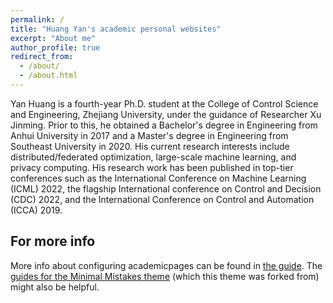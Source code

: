 ```yaml
---
permalink: /
title: "Huang Yan's academic personal websites"
excerpt: "About me"
author_profile: true
redirect_from: 
  - /about/
  - /about.html
---
```


Yan Huang is a fourth-year Ph.D. student at the College of Control Science and Engineering, Zhejiang University, under the guidance of Researcher Xu Jinming. Prior to this, he obtained a Bachelor's degree in Engineering from Anhui University in 2017 and a Master's degree in Engineering from Southeast University in 2020. His current research interests include distributed/federated optimization, large-scale machine learning, and privacy computing. His research work has been published in top-tier conferences such as the International Conference on Machine Learning (ICML) 2022, the flagship International conference on Control and Decision (CDC) 2022, and the International Conference on Control and Automation (ICCA) 2019.


For more info
------
More info about configuring academicpages can be found in [the guide](https://academicpages.github.io/markdown/). The [guides for the Minimal Mistakes theme](https://mmistakes.github.io/minimal-mistakes/docs/configuration/) (which this theme was forked from) might also be helpful.
